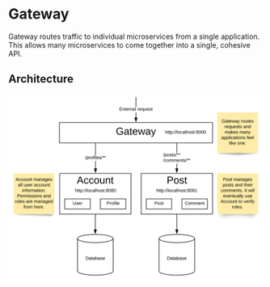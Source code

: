 # Gateway

Gateway routes traffic to individual microservices from a single application.
This allows many microservices to come together into a single, cohesive API.

## Architecture

![Application Architecture](docs/images/app-architecture.svg)